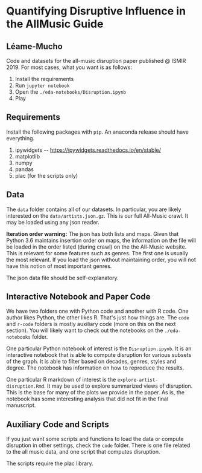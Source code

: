 # Quantifying Disruptive Influence in the AllMusic Guide

## Léame-Mucho

Code and datasets for the all-music disruption paper published @ ISMIR 2019.
For most cases, what you want is as follows:

1. Install the requirements
1. Run `jupyter notebook`
1. Open the `./eda-notebooks/Disruption.ipynb`
1. Play

## Requirements

Install the following packages with `pip`. An anaconda release should have everything.

1. ipywidgets -- https://ipywidgets.readthedocs.io/en/stable/
1. matplotlib
1. numpy
1. pandas
1. plac (for the scripts only)

## Data

The `data` folder contains all of our datasets. In particular, you are likely
interested on the `data/artists.json.gz`. This is our full All-Music crawl.
It may be loaded using any json reader.

**Iteration order warning:** The json has both lists and maps. Given that
Python 3.6 maintains insertion order on maps, the information on the file will
be loaded in the order listed (during crawl) on the the All-Music website. This
is relevant for some features such as genres. The first one is usually the most
relevant. If you load the json without maintaining order, you will not have
this notion of most important genres.

The json data file should be self-explanatory.

## Interactive Notebook and Paper Code

We have two folders one with Python code and another with R code. One author
likes Python, the other likes R. That's just how things are. The `code` and
`r-code` folders is mostly auxiliary code (more on this on the next section).
You will likely want to check out the notebooks on the `./eda-notebooks`
folder.

One particular Python notebook of interest is the `Disruption.ipynb`. It is
an interactive notebook that is able to compute disruption for various subsets
of the graph. It is able to filter based on decades, genres, styles and degree.
The notebook has information on how to reproduce the results.

One particular R markdown of interest is the `explore-artist-disruption.Rmd`.
It may be used to explore summarized views of disruption. This is the base
for many of the plots we provide in the paper. As is, the notebook has
some interesting analysis that did not fit in the final manuscript.

## Auxiliary Code and Scripts

If you just want some scripts and functions to load the data or
compute disruption in other settings, check the `code` folder. There is
one file related to the all music data, and one script that computes
disruption.

The scripts require the plac library.
